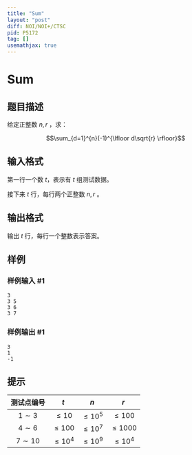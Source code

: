 ```yaml
---
title: "Sum"
layout: "post"
diff: NOI/NOI+/CTSC
pid: P5172
tag: []
usemathjax: true
---
```


# Sum
## 题目描述

给定正整数 $n,\,r$ ，求：

$$\sum_{d=1}^{n}(-1)^{\lfloor d\sqrt{r} \rfloor}$$
## 输入格式

第一行一个数 $t$，表示有 $t$ 组测试数据。

接下来 $t$ 行，每行两个正整数 $n,\,r$ 。
## 输出格式

输出 $t$ 行，每行一个整数表示答案。
## 样例

### 样例输入 #1
```
3
3 5
3 6
3 7
```
### 样例输出 #1
```
3
1
-1
```
## 提示

|测试点编号|$t$|$n$|$r$| 
|:-:|:-:|:-:|:-:|    
|$1 \sim 3$|$\leqslant 10$|$\leqslant 10^5$|$\leqslant 100$|   
|$4 \sim 6$|$\leqslant 100$|$\leqslant 10^7$|$\leqslant 1000$|  
|$7 \sim 10$|$\leqslant 10^4$|$\leqslant 10^9$|$\leqslant 10^4$|
